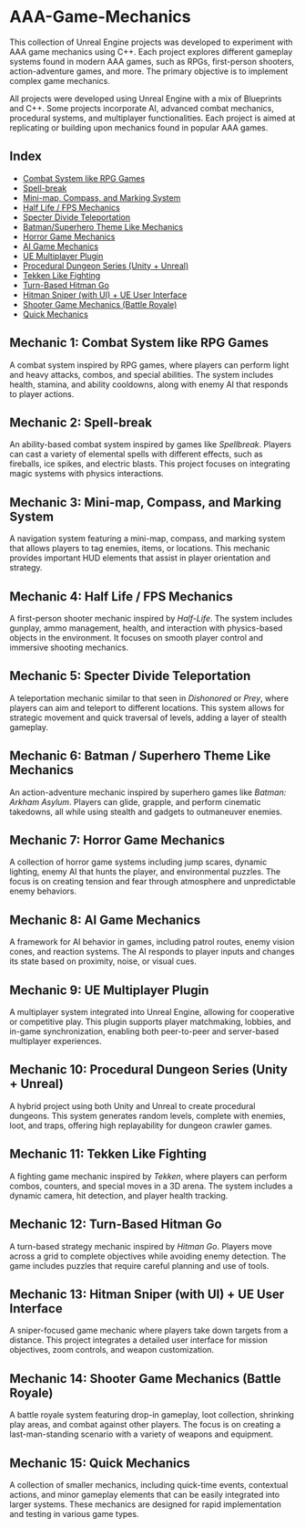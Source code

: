 # AAA-Game-Mechanics

This collection of Unreal Engine projects was developed to experiment with AAA game mechanics using C++. Each project explores different gameplay systems found in modern AAA games, such as RPGs, first-person shooters, action-adventure games, and more. The primary objective is to implement complex game mechanics.

All projects were developed using Unreal Engine with a mix of Blueprints and C++. Some projects incorporate AI, advanced combat mechanics, procedural systems, and multiplayer functionalities. Each project is aimed at replicating or building upon mechanics found in popular AAA games.

## Index
- [Combat System like RPG Games](#mechanic-1-combat-system-like-rpg-games)
- [Spell-break](#mechanic-2-spell-break)
- [Mini-map, Compass, and Marking System](#mechanic-3-mini-map-compass-and-marking-system)
- [Half Life / FPS Mechanics](#mechanic-4-half-life-fps-mechanics)
- [Specter Divide Teleportation](#mechanic-5-specter-divide-teleportation)
- [Batman/Superhero Theme Like Mechanics](#mechanic-6-batman-superhero-theme-like-mechanics)
- [Horror Game Mechanics](#mechanic-7-horror-game-mechanics)
- [AI Game Mechanics](#mechanic-8-ai-game-mechanics)
- [UE Multiplayer Plugin](#mechanic-9-ue-multiplayer-plugin)
- [Procedural Dungeon Series (Unity + Unreal)](#mechanic-10-procedural-dungeon-series-unity--unreal)
- [Tekken Like Fighting](#mechanic-11-tekken-like-fighting)
- [Turn-Based Hitman Go](#mechanic-12-turn-based-hitman-go)
- [Hitman Sniper (with UI) + UE User Interface](#mechanic-13-hitman-sniper-with-ui--ue-user-interface)
- [Shooter Game Mechanics (Battle Royale)](#mechanic-14-shooter-game-mechanics-battle-royale)
- [Quick Mechanics](#mechanic-15-quick-mechanics)

## Mechanic 1: Combat System like RPG Games
A combat system inspired by RPG games, where players can perform light and heavy attacks, combos, and special abilities. The system includes health, stamina, and ability cooldowns, along with enemy AI that responds to player actions.

## Mechanic 2: Spell-break
An ability-based combat system inspired by games like *Spellbreak*. Players can cast a variety of elemental spells with different effects, such as fireballs, ice spikes, and electric blasts. This project focuses on integrating magic systems with physics interactions.

## Mechanic 3: Mini-map, Compass, and Marking System
A navigation system featuring a mini-map, compass, and marking system that allows players to tag enemies, items, or locations. This mechanic provides important HUD elements that assist in player orientation and strategy.

## Mechanic 4: Half Life / FPS Mechanics
A first-person shooter mechanic inspired by *Half-Life*. The system includes gunplay, ammo management, health, and interaction with physics-based objects in the environment. It focuses on smooth player control and immersive shooting mechanics.

## Mechanic 5: Specter Divide Teleportation
A teleportation mechanic similar to that seen in *Dishonored* or *Prey*, where players can aim and teleport to different locations. This system allows for strategic movement and quick traversal of levels, adding a layer of stealth gameplay.

## Mechanic 6: Batman / Superhero Theme Like Mechanics
An action-adventure mechanic inspired by superhero games like *Batman: Arkham Asylum*. Players can glide, grapple, and perform cinematic takedowns, all while using stealth and gadgets to outmaneuver enemies.

## Mechanic 7: Horror Game Mechanics
A collection of horror game systems including jump scares, dynamic lighting, enemy AI that hunts the player, and environmental puzzles. The focus is on creating tension and fear through atmosphere and unpredictable enemy behaviors.

## Mechanic 8: AI Game Mechanics
A framework for AI behavior in games, including patrol routes, enemy vision cones, and reaction systems. The AI responds to player inputs and changes its state based on proximity, noise, or visual cues.

## Mechanic 9: UE Multiplayer Plugin
A multiplayer system integrated into Unreal Engine, allowing for cooperative or competitive play. This plugin supports player matchmaking, lobbies, and in-game synchronization, enabling both peer-to-peer and server-based multiplayer experiences.

## Mechanic 10: Procedural Dungeon Series (Unity + Unreal)
A hybrid project using both Unity and Unreal to create procedural dungeons. This system generates random levels, complete with enemies, loot, and traps, offering high replayability for dungeon crawler games.

## Mechanic 11: Tekken Like Fighting
A fighting game mechanic inspired by *Tekken*, where players can perform combos, counters, and special moves in a 3D arena. The system includes a dynamic camera, hit detection, and player health tracking.

## Mechanic 12: Turn-Based Hitman Go
A turn-based strategy mechanic inspired by *Hitman Go*. Players move across a grid to complete objectives while avoiding enemy detection. The game includes puzzles that require careful planning and use of tools.

## Mechanic 13: Hitman Sniper (with UI) + UE User Interface
A sniper-focused game mechanic where players take down targets from a distance. This project integrates a detailed user interface for mission objectives, zoom controls, and weapon customization.

## Mechanic 14: Shooter Game Mechanics (Battle Royale)
A battle royale system featuring drop-in gameplay, loot collection, shrinking play areas, and combat against other players. The focus is on creating a last-man-standing scenario with a variety of weapons and equipment.

## Mechanic 15: Quick Mechanics
A collection of smaller mechanics, including quick-time events, contextual actions, and minor gameplay elements that can be easily integrated into larger systems. These mechanics are designed for rapid implementation and testing in various game types.
